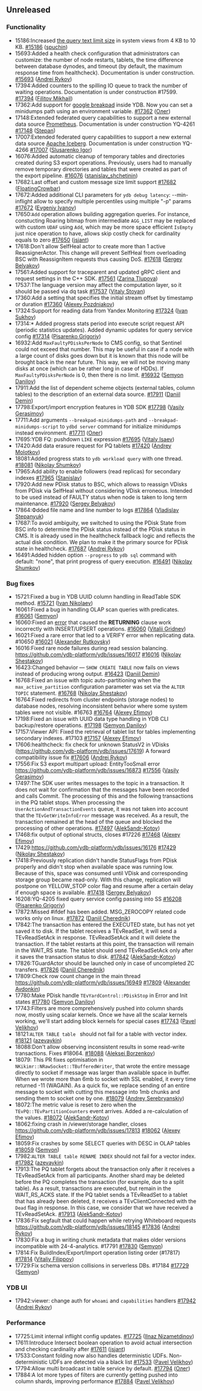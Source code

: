 ## Unreleased

### Functionality

* 15186:Increased [the query text limit size](../dev/system-views#query-metrics) in system views from 4 KB to 10 KB. [#15186](https://github.com/ydb-platform/ydb/pull/15186) ([spuchin](https://github.com/spuchin))
* 15693:Added a health check configuration that administrators can customize: the number of node restarts, tablets, the time difference between database dynodes,
and timeout (by default, the maximum response time from healthcheck). Documentation is under construction. [#15693](https://github.com/ydb-platform/ydb/pull/15693) ([Andrei Rykov](https://github.com/StekPerepolnen))
* 17394:Added counters to the spilling IO queue to track the number of waiting operations. Documentation is under construction #17599. [#17394](https://github.com/ydb-platform/ydb/pull/17394) ([Filitov Mikhail](https://github.com/lll-phill-lll))
* 17362:Add support for [google breakpad](https://chromium.googlesource.com/breakpad/breakpad) inside YDB. Now you can set a minidumps path using an environment variable.
[#17362](https://github.com/ydb-platform/ydb/pull/17362) ([Олег](https://github.com/iddqdex))
* 17148:Extended federated query capabilities to support a new external data source [Prometheus](https://en.wikipedia.org/wiki/Prometheus_(software)). Documentation is under construction YQ-4261 [#17148](https://github.com/ydb-platform/ydb/pull/17148) ([Stepan](https://github.com/pstpn))
* 17007:Extended federated query capabilities to support a new external data source [Apache Iceberg](https://iceberg.apache.org). Documentation is under construction YQ-4266 [#17007](https://github.com/ydb-platform/ydb/pull/17007) ([Slusarenko Igor](https://github.com/buhtr))
* 16076:Added automatic cleanup of temporary tables and directories created during S3 export operations. Previously, users had to manually remove temporary directories and tables that were created as part of the export pipeline. [#16076](https://github.com/ydb-platform/ydb/pull/16076) ([stanislav_shchetinin](https://github.com/stanislav-shchetinin))
* 17682:Last offset and custom message size limit support [#17682](https://github.com/ydb-platform/ydb/pull/17682) ([FloatingCrowbar](https://github.com/FloatingCrowbar))
* 17672:Added additional CLI parameters for `ydb debug latency`: --min-inflight allow to specify multiple percentiles using multiple "-p" params [#17672](https://github.com/ydb-platform/ydb/pull/17672) ([Evgeniy Ivanov](https://github.com/eivanov89))
* 17650:`Add` operation allows building aggregation queries. For instance, constucting Roaring bitmap from intermediate `AGG_LIST` may be replaced with custom `UDAF` using `Add`, which may be more space efficient `IsEmpty` just nice operation to have, allows skip costly check for cardinality equals to zero [#17650](https://github.com/ydb-platform/ydb/pull/17650) ([jsjant](https://github.com/jsjant))
* 17618:Don't allow SelfHeal actor to create more than 1 active ReassignerActor. This change will prevent SelfHeal from overloading BSC with ReassignItem requests thus causing DoS. [#17618](https://github.com/ydb-platform/ydb/pull/17618) ([Sergey Belyakov](https://github.com/serbel324))
* 17561:Added support for traceparent and updated gRPC client and request settings in the C++ SDK. [#17561](https://github.com/ydb-platform/ydb/pull/17561) ([Zarina Tlupova](https://github.com/zarinatlupova))
* 17537:The language version may affect the computation layer, so it should be passed via dq task [#17537](https://github.com/ydb-platform/ydb/pull/17537) ([Vitaly Stoyan](https://github.com/vitstn))
* 17360:Add a setting that specifies the initial stream offset by timestamp or duration [#17360](https://github.com/ydb-platform/ydb/pull/17360) ([Alexey Pozdniakov](https://github.com/APozdniakov))
* 17324:Support for reading data from Yandex Monitoring [#17324](https://github.com/ydb-platform/ydb/pull/17324) ([Ivan Sukhov](https://github.com/evanevanevanevannnn))
* 17314:* Added progress stats period into execute script request API (periodic statistics updates). Added dynamic updates for query service config [#17314](https://github.com/ydb-platform/ydb/pull/17314) ([Pisarenko Grigoriy](https://github.com/GrigoriyPA))
* 16932:Add `MaxFaultyPDisksPerNode` to CMS config, so that Sentinel could not exceed that number. This may be useful in case if a node with a large count of disks goes down but it is known that this node will be brought back in the near future. This way, we will not be moving many disks at once (which can be rather long in case of HDDs). If `MaxFaultyPDisksPerNode` is 0, then there is no limit. [#16932](https://github.com/ydb-platform/ydb/pull/16932) ([Semyon Danilov](https://github.com/SammyVimes))
* 17911:Add the list of dependent scheme objects (external tables, column tables) to the description of an external data source. [#17911](https://github.com/ydb-platform/ydb/pull/17911) ([Daniil Demin](https://github.com/jepett0))
* 17798:Export/import encryption features in YDB SDK [#17798](https://github.com/ydb-platform/ydb/pull/17798) ([Vasily Gerasimov](https://github.com/UgnineSirdis))
* 17711:Add arguments `--breakpad-minidumps-path` and `--breakpad-minidumps-script` to `ydbd server` command for initialize minidumps instead environment. [#17711](https://github.com/ydb-platform/ydb/pull/17711) ([Олег](https://github.com/iddqdex))
* 17695:YDB FQ: pushdown `LIKE` expression [#17695](https://github.com/ydb-platform/ydb/pull/17695) ([Vitaly Isaev](https://github.com/vitalyisaev2))
* 17420:Add data erasure request for PQ tablets [#17420](https://github.com/ydb-platform/ydb/pull/17420) ([Andrey Molotkov](https://github.com/molotkov-and))
* 18081:Added progress stats to `ydb workload query` with one thread. [#18081](https://github.com/ydb-platform/ydb/pull/18081) ([Nikolay Shumkov](https://github.com/shnikd))
* 17965:Add ability to enable followers (read replicas) for secondary indexes [#17965](https://github.com/ydb-platform/ydb/pull/17965) ([Stanislav](https://github.com/raydzast))
* 17920:Add new PDisk status to BSC, which allows to reassign VDisks from PDisk via SelfHeal without considering VDisk erroneous. Intended to be used instead of FAULTY status when node is taken to long term maintenance. [#17920](https://github.com/ydb-platform/ydb/pull/17920) ([Sergey Belyakov](https://github.com/serbel324))
* 17864:Фdded file name and line number to logs [#17864](https://github.com/ydb-platform/ydb/pull/17864) ([Vladislav Stepanyuk](https://github.com/vladstepanyuk))
* 17687:To avoid ambiguity, we switched to using the PDisk State from BSC info to determine the PDisk status instead of the PDisk status in CMS. It is already used in the healthcheck fallback logic and reflects the actual disk condition. We plan to make it the primary source for PDisk state in healthcheck. [#17687](https://github.com/ydb-platform/ydb/pull/17687) ([Andrei Rykov](https://github.com/StekPerepolnen))
* 16491:Added hidden option `--progress` to `ydb sql` command with default: "none", that print progress of query execution. [#16491](https://github.com/ydb-platform/ydb/pull/16491) ([Nikolay Shumkov](https://github.com/shnikd))

### Bug fixes

* 15721:Fixed a bug in YDB UUID column handling in ReadTable SDK method. [#15721](https://github.com/ydb-platform/ydb/pull/15721) ([Ivan Nikolaev](https://github.com/lex007in))
* 16061:Fixed a bug in handling OLAP scan queries with predicates. [#16061](https://github.com/ydb-platform/ydb/pull/16061) ([Semyon](https://github.com/swalrus1))
* 16060:Fixed an [error](https://github.com/ydb-platform/ydb/issues/15551) that caused the **RETURNING** clause  work incorrectly with INSERT/UPSERT operations. [#16060](https://github.com/ydb-platform/ydb/pull/16060) ([Vitalii Gridnev](https://github.com/gridnevvvit))
* 16021:Fixed a rare error that led to a VERIFY error when replicating data. #10650 [#16021](https://github.com/ydb-platform/ydb/pull/16021) ([Alexander Rutkovsky](https://github.com/alexvru))
* 16016:Fixed rare node failures during read session balancing. https://github.com/ydb-platform/ydb/issues/16017 [#16016](https://github.com/ydb-platform/ydb/pull/16016) ([Nikolay Shestakov](https://github.com/nshestakov))
* 16423:Changed behavior — `SHOW CREATE TABLE` now fails on views instead of producing wrong output. [#16423](https://github.com/ydb-platform/ydb/pull/16423) ([Daniil Demin](https://github.com/jepett0))
* 16768:Fixed an issue with topic auto-partitioning when the `max_active_partition` configuration parameter was set via the `ALTER TOPIC` statement. [#16768](https://github.com/ydb-platform/ydb/pull/16768) ([Nikolay Shestakov](https://github.com/nshestakov))
* 16764:Fixed redirects from cluster endpoints (storage nodes) to database nodes, resolving inconsistent behavior where some system tables were not visible. #16763 [#16764](https://github.com/ydb-platform/ydb/pull/16764) ([Alexey Efimov](https://github.com/adameat))
* 17198:Fixed an issue with UUID data type handling in YDB CLI backup/restore operations. [#17198](https://github.com/ydb-platform/ydb/pull/17198) ([Semyon Danilov](https://github.com/SammyVimes))
* 17157:Viewer API: Fixed the retrieval of tablet list for tables implementing secondary indexes. #17103 [#17157](https://github.com/ydb-platform/ydb/pull/17157) ([Alexey Efimov](https://github.com/adameat))
* 17606:healthcheck: fix check for unknown StatusV2 in VDisks (https://github.com/ydb-platform/ydb/issues/17619) А forward compatibility issue fix [#17606](https://github.com/ydb-platform/ydb/pull/17606) ([Andrei Rykov](https://github.com/StekPerepolnen))
* 17556:Fix S3 export multipart upload: EntityTooSmall error
https://github.com/ydb-platform/ydb/issues/16873 [#17556](https://github.com/ydb-platform/ydb/pull/17556) ([Vasily Gerasimov](https://github.com/UgnineSirdis))
* 17497:The SDK user writes messages to the topic in a transaction. It does not wait for confirmation that the messages have been recorded and calls Commit. The processing of this and the following transactions in the PQ tablet stops. When processing the `UserActionAndTransactionEvents` queue, it was not taken into account that the `TEvGetWriteInfoError` message was received. As a result, the transaction remained at the head of the queue and blocked the processing of other operations. [#17497](https://github.com/ydb-platform/ydb/pull/17497) ([Alek5andr-Kotov](https://github.com/Alek5andr-Kotov))
* 17468:fix output of optional structs, closes #17226 [#17468](https://github.com/ydb-platform/ydb/pull/17468) ([Alexey Efimov](https://github.com/adameat))
* 17429:https://github.com/ydb-platform/ydb/issues/16176 [#17429](https://github.com/ydb-platform/ydb/pull/17429) ([Nikolay Shestakov](https://github.com/nshestakov))
* 17418:Previously replication didn't handle StatusFlags from PDisk properly and didn't stop when available space was running low. Because of this, space was consumed until VDisk and corresponding storage group became read-only. With this change, replication will postpone on YELLOW_STOP color flag and resume after a certain delay if enough space is available. [#17418](https://github.com/ydb-platform/ydb/pull/17418) ([Sergey Belyakov](https://github.com/serbel324))
* 16208:YQ-4205 fixed query service config passing into SS [#16208](https://github.com/ydb-platform/ydb/pull/16208) ([Pisarenko Grigoriy](https://github.com/GrigoriyPA))
* 17872:Missed #ifdef has been added. MSG_ZEROCOPY related code works only on linux. [#17872](https://github.com/ydb-platform/ydb/pull/17872) ([Daniil Cherednik](https://github.com/dcherednik))
* 17842:The transaction has entered the EXECUTED state, but has not yet saved it to disk. If the tablet receives a TEvReadSet, it will send a TEvReadSetAck in response. TEvReadSetAck and it will delete the transaction. If the tablet restarts at this point, the transaction will remain in the WAIT_RS state. The tablet should send TEvReadSetAck only after it saves the transaction status to disk. [#17842](https://github.com/ydb-platform/ydb/pull/17842) ([Alek5andr-Kotov](https://github.com/Alek5andr-Kotov))
* 17826:TGuardActor should be launched only in case of uncompleted ZC transfers. [#17826](https://github.com/ydb-platform/ydb/pull/17826) ([Daniil Cherednik](https://github.com/dcherednik))
* 17809:Check row count change in the main thread https://github.com/ydb-platform/ydb/issues/16949 [#17809](https://github.com/ydb-platform/ydb/pull/17809) ([Alexander Avdonkin](https://github.com/aavdonkin))
* 17780:Make PDisk handle `TEvYardControl::PDiskStop` in Error and Init states [#17780](https://github.com/ydb-platform/ydb/pull/17780) ([Semyon Danilov](https://github.com/SammyVimes))
* 17743:Filters are more comprehensively pushed into column shards now, mostly using scalar kernels. Once we have all the scalar kernels working, we'll start adding block kernels for special cases [#17743](https://github.com/ydb-platform/ydb/pull/17743) ([Pavel Velikhov](https://github.com/pavelvelikhov))
* 18121:`ALTER TABLE table ` should not fail for a table with vector index. [#18121](https://github.com/ydb-platform/ydb/pull/18121) ([azevaykin](https://github.com/azevaykin))
* 18088:Don't allow observing inconsistent results in some read-write transactions. Fixes #18064. [#18088](https://github.com/ydb-platform/ydb/pull/18088) ([Aleksei Borzenkov](https://github.com/snaury))
* 18079: This PR fixes optimisation in `NKikimr::NRawSocket::TBufferedWriter`, that wrote the entire message directly to socket if message was larger than available space in buffer. When we wrote more than 6mb to socket with SSL enabled, it every time returned -11 (WAGAIN). As a quick fix, we replace sending of an entire message to socket with cutting this message into 1mb chunks and sending them to socket one by one. [#18079](https://github.com/ydb-platform/ydb/pull/18079) ([Andrey Serebryanskiy](https://github.com/a-serebryanskiy))
* 18072:The metric value is reset to zero when the `TEvPQ::TEvPartitionCounters` event arrives. Added a re-calculation of the values. [#18072](https://github.com/ydb-platform/ydb/pull/18072) ([Alek5andr-Kotov](https://github.com/Alek5andr-Kotov))
* 18062:fixing crash in /viewer/storage handler, closes https://github.com/ydb-platform/ydb/issues/17813 [#18062](https://github.com/ydb-platform/ydb/pull/18062) ([Alexey Efimov](https://github.com/adameat))
* 18059:Fix crashes by some SELECT queries with DESC in OLAP tables [#18059](https://github.com/ydb-platform/ydb/pull/18059) ([Semyon](https://github.com/swalrus1))
* 17982:`ALTER TABLE table RENAME INDEX` should not fail for a vector index. [#17982](https://github.com/ydb-platform/ydb/pull/17982) ([azevaykin](https://github.com/azevaykin))
* 17913:The PQ tablet forgets about the transaction only after it receives a TEvReadSetAck from all participants. Another shard may be deleted before the PQ completes the transaction (for example, due to a split table). As a result, transactions are executed, but remain in the WAIT_RS_ACKS state. If the PQ tablet sends a TEvReadSet to a tablet that has already been deleted, it receives a TEvClientConnected with the `Dead` flag in response. In this case, we consider that we have received a TEvReadSetAck. [#17913](https://github.com/ydb-platform/ydb/pull/17913) ([Alek5andr-Kotov](https://github.com/Alek5andr-Kotov))
* 17836:Fix segfault that could happen while retrying Whiteboard requests https://github.com/ydb-platform/ydb/issues/18145 [#17836](https://github.com/ydb-platform/ydb/pull/17836) ([Andrei Rykov](https://github.com/StekPerepolnen))
* 17830:Fix a bug in writing chunk metadata that makes older versions incompatible with 24-4-analytics. #17791 [#17830](https://github.com/ydb-platform/ydb/pull/17830) ([Semyon](https://github.com/swalrus1))
* 17814:Fix BuildIndex/Export/Import operation listing order (#17817) [#17814](https://github.com/ydb-platform/ydb/pull/17814) ([Vitaliy Filippov](https://github.com/vitalif))
* 17729:Fix schema version collisions in serverless DBs. #17184 [#17729](https://github.com/ydb-platform/ydb/pull/17729) ([Semyon](https://github.com/swalrus1))

### YDB UI

* 17942:viewer: change auth for `whoami` and `capabilities` handlers [#17942](https://github.com/ydb-platform/ydb/pull/17942) ([Andrei Rykov](https://github.com/StekPerepolnen))

### Performance

* 17725:Limit internal inflight config updates. [#17725](https://github.com/ydb-platform/ydb/pull/17725) ([Ilnaz Nizametdinov](https://github.com/CyberROFL))
* 17611:Introduce Intersect boolean operation to avoid actual intersection and checking cardinality after [#17611](https://github.com/ydb-platform/ydb/pull/17611) ([jsjant](https://github.com/jsjant))
* 17533:Constant folding now also handles deterministic UDFs. Non-deterministic UDFs are detected via a black list [#17533](https://github.com/ydb-platform/ydb/pull/17533) ([Pavel Velikhov](https://github.com/pavelvelikhov))
* 17794:Allow multi broadcast in table service by default. [#17794](https://github.com/ydb-platform/ydb/pull/17794) ([Олег](https://github.com/iddqdex))
* 17884:A lot more types of filters are currently getting pushed into column shards, improving performance [#17884](https://github.com/ydb-platform/ydb/pull/17884) ([Pavel Velikhov](https://github.com/pavelvelikhov))
